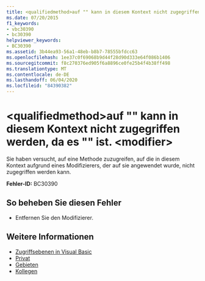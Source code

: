 ```yaml
---
title: <qualifiedmethod>auf "" kann in diesem Kontext nicht zugegriffen werden, da es "" ist. <modifier>
ms.date: 07/20/2015
f1_keywords:
- vbc30390
- bc30390
helpviewer_keywords:
- BC30390
ms.assetid: 3b44ea93-56a1-48eb-b8b7-78555bfdcc63
ms.openlocfilehash: 1ee37c0f69068b9d44f28d90d333e64f086b1406
ms.sourcegitcommit: f8c270376ed905f6a8896ce0fe25b4f4b38ff498
ms.translationtype: MT
ms.contentlocale: de-DE
ms.lasthandoff: 06/04/2020
ms.locfileid: "84390382"
---
```

# <a name="qualifiedmethod-is-not-accessible-in-this-context-because-it-is-modifier"></a>\<qualifiedmethod>auf "" kann in diesem Kontext nicht zugegriffen werden, da es "" ist. \<modifier>
Sie haben versucht, auf eine Methode zuzugreifen, auf die in diesem Kontext aufgrund eines Modifizierers, der auf sie angewendet wurde, nicht zugegriffen werden kann.  
  
 **Fehler-ID:** BC30390  
  
## <a name="to-correct-this-error"></a>So beheben Sie diesen Fehler  
  
- Entfernen Sie den Modifizierer.  
  
## <a name="see-also"></a>Weitere Informationen

- [Zugriffsebenen in Visual Basic](../programming-guide/language-features/declared-elements/access-levels.md)
- [Privat](../language-reference/modifiers/private.md)
- [Gebieten](../language-reference/modifiers/protected.md)
- [Kollegen](../language-reference/modifiers/friend.md)
